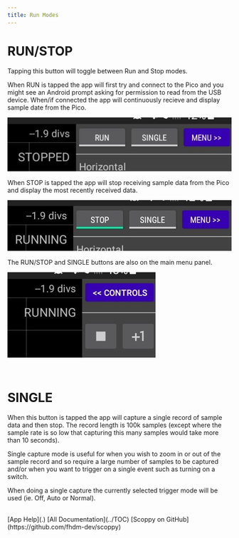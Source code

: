 ```yaml
---
title: Run Modes
---
```


# RUN/STOP

Tapping this button will toggle between Run and Stop modes.

When RUN is tapped the app will first try and connect to the Pico and you might see
an Android prompt asking for permission to read from the USB device. When/if connected the app will continuously recieve and display sample
date from the Pico.

![stopped](images/stopped.jpg)

When STOP is tapped the app will stop receiving sample data from the Pico and display the most recently received data.

![running](images/running.jpg)

The RUN/STOP and SINGLE buttons are also on the main menu panel.

![run-stop-on-main-menu](images/run-buttons-on-main-menu.jpg)

<br>

# SINGLE

When this button is tapped the app will capture a single record of sample data and then stop. The record length is 100k samples (except where the
sample rate is so low that capturing this many samples would take more than 10 seconds).    

Single capture mode is useful for when you wish to zoom in or out of the sample record and so require a large number of samples to be captured and/or
when you want to trigger on a single event such as turning on a switch.

When doing a single capture the currently selected trigger mode will be used (ie. Off, Auto or Normal). 

<br>
[App Help](.)     
[All Documentation](../TOC)         
[Scoppy on GitHub](https://github.com/fhdm-dev/scoppy)
